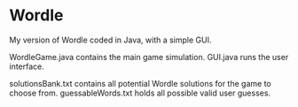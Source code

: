 # Wordle
My version of Wordle coded in Java, with a simple GUI.

WordleGame.java contains the main game simulation. GUI.java runs the user interface.

solutionsBank.txt contains all potential Wordle solutions for the game to choose from. guessableWords.txt holds all possible valid user guesses.
